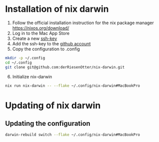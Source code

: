 # Installation of nix darwin

1. Follow the official installation instruction for the nix package manager https://nixos.org/download/
3. Log in to the Mac App Store
3. Create a new [ssh-key](https://docs.github.com/en/authentication/connecting-to-github-with-ssh/generating-a-new-ssh-key-and-adding-it-to-the-ssh-agent)
4. Add the ssh-key to the [github account](https://docs.github.com/en/authentication/connecting-to-github-with-ssh/adding-a-new-ssh-key-to-your-github-account)
5. Copy the configuration to .config
```sh
mkdir -p ~/.config
cd ~/.config
git clone git@github.com:derRiesenOtter/nix-darwin.git
```
6. Initialize nix-darwin 
```sh 
nix run nix-darwin -- --flake ~/.config/nix-darwin#MacBookPro
```

# Updating of nix darwin
## Updating the configuration
```sh
darwin-rebuild switch --flake ~/.config/nix-darwin#MacBookPro
```

